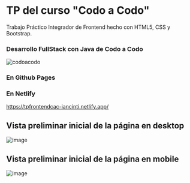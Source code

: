 # TP del curso "Codo a Codo"
Trabajo Práctico Integrador de Frontend hecho con HTML5, CSS y Bootstrap.

### Desarrollo FullStack con Java de Codo a Codo

![codoacodo](https://user-images.githubusercontent.com/83146564/137408912-013f0d0c-37d1-4dc2-a1b5-77356c1003f3.png)

### En Github Pages


### En Netlify
https://tpfrontendcac-iancinti.netlify.app/

## Vista preliminar inicial de la página en desktop
![image](https://user-images.githubusercontent.com/83146564/137406497-dedfaa15-652a-47da-8fa3-e4980afa7552.png)

## Vista preliminar inicial de la página en mobile
![image](https://user-images.githubusercontent.com/83146564/137406688-1cdc73e5-7eec-40db-8494-cf9acee78bbf.png)

